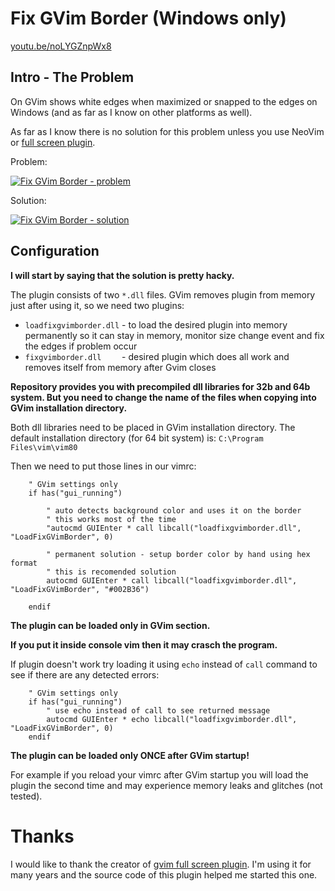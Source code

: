 # Fix GVim Border (Windows only)

[youtu.be/noLYGZnpWx8](https://www.youtube.com/watch?v=ek1j272iAmc)

## Intro - The Problem

On GVim shows white edges when maximized or snapped to the edges on Windows
(and as far as I know on other platforms as well).

As far as I know there is no solution for this problem unless you use NeoVim
or [full screen plugin](https://github.com/leonid-shevtsov/gvimfullscreen_win32).

Problem:

[![Fix GVim Border - problem](https://j.gifs.com/mQmERO.gif)](https://www.youtube.com/watch?v=ek1j272iAmc)

Solution:

[![Fix GVim Border - solution](https://j.gifs.com/JqMPD2.gif)](https://www.youtube.com/watch?v=ek1j272iAmc)


## Configuration

**I will start by saying that the solution is pretty hacky.**

The plugin consists of two ``*.dll`` files.
GVim removes plugin from memory just after using it, so we need two plugins:
 - ``loadfixgvimborder.dll`` - to load the desired plugin into memory
   permanently so it can stay in memory, monitor size change event and fix the
   edges if problem occur
 - ``fixgvimborder.dll    `` - desired plugin which does all work and removes
   itself from memory after Gvim closes

**Repository provides you with precompiled dll libraries
for 32b and 64b system.  But you need to change the name
of the files when copying into GVim installation directory.**

Both dll libraries need to be placed in GVim installation directory.
The default installation directory (for 64 bit system) is:
``C:\Program Files\vim\vim80``

Then we need to put those lines in our vimrc:

```vim
    " GVim settings only
    if has("gui_running")

        " auto detects background color and uses it on the border
        " this works most of the time
        "autocmd GUIEnter * call libcall("loadfixgvimborder.dll", "LoadFixGVimBorder", 0)

        " permanent solution - setup border color by hand using hex format
        " this is recomended solution
        autocmd GUIEnter * call libcall("loadfixgvimborder.dll", "LoadFixGVimBorder", "#002B36")

    endif
```

**The plugin can be loaded only in GVim section.**

**If you put it inside console vim then it may crasch the program.**

If plugin doesn't work try loading it using ``echo`` instead of ``call``
command to see if there are any detected errors:

```vim
    " GVim settings only
    if has("gui_running")
        " use echo instead of call to see returned message
        autocmd GUIEnter * echo libcall("loadfixgvimborder.dll", "LoadFixGVimBorder", 0)
    endif
```

**The plugin can be loaded only ONCE after GVim startup!**

For example if you reload your vimrc after GVim startup you will load the
plugin the second time and may experience memory leaks and glitches
(not tested).

# Thanks

I would like to thank the creator of
[gvim full screen plugin](https://github.com/leonid-shevtsov/gvimfullscreen_win32).
I'm using it for many years and the source code of this plugin helped me
started this one.

